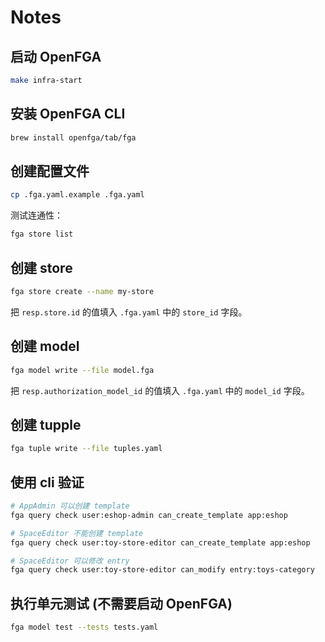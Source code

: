 # Notes

## 启动 OpenFGA

```bash
make infra-start
```

## 安装 OpenFGA CLI

```bash
brew install openfga/tab/fga
```

## 创建配置文件

```bash
cp .fga.yaml.example .fga.yaml
```

测试连通性：

```bash
fga store list
```

## 创建 store

```bash
fga store create --name my-store
```

把 `resp.store.id` 的值填入 `.fga.yaml` 中的 `store_id` 字段。

## 创建 model

```bash
fga model write --file model.fga
```

把 `resp.authorization_model_id` 的值填入 `.fga.yaml` 中的 `model_id` 字段。

## 创建 tupple

```bash
fga tuple write --file tuples.yaml
```

## 使用 cli 验证

```bash
# AppAdmin 可以创建 template
fga query check user:eshop-admin can_create_template app:eshop

# SpaceEditor 不能创建 template
fga query check user:toy-store-editor can_create_template app:eshop

# SpaceEditor 可以修改 entry
fga query check user:toy-store-editor can_modify entry:toys-category
```

## 执行单元测试 (不需要启动 OpenFGA)

```bash
fga model test --tests tests.yaml
```
